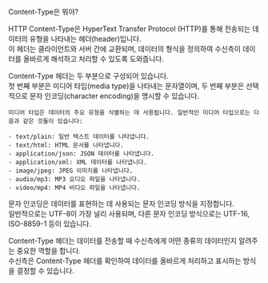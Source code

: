 Content-Type은 뭐야?  

HTTP Content-Type은 HyperText Transfer Protocol (HTTP)를 통해 전송되는 데이터의 유형을 나타내는 헤더(header)입니다.   
이 헤더는 클라이언트와 서버 간에 교환되며, 데이터의 형식을 정의하여 수신측이 데이터를 올바르게 해석하고 처리할 수 있도록 도와줍니다.  

Content-Type 헤더는 두 부분으로 구성되어 있습니다.   
첫 번째 부분은 미디어 타입(media type)을 나타내는 문자열이며, 두 번째 부분은 선택적으로 문자 인코딩(character encoding)을 명시할 수 있습니다.  

```text
미디어 타입은 데이터의 주요 유형을 식별하는 데 사용됩니다. 일반적인 미디어 타입으로는 다음과 같은 것들이 있습니다:

- text/plain: 일반 텍스트 데이터를 나타냅니다.
- text/html: HTML 문서를 나타냅니다.
- application/json: JSON 데이터를 나타냅니다.
- application/xml: XML 데이터를 나타냅니다.
- image/jpeg: JPEG 이미지를 나타냅니다.
- audio/mp3: MP3 오디오 파일을 나타냅니다.
- video/mp4: MP4 비디오 파일을 나타냅니다.
```

문자 인코딩은 데이터를 표현하는 데 사용되는 문자 인코딩 방식을 지정합니다.   
일반적으로는 UTF-8이 가장 널리 사용되며, 다른 문자 인코딩 방식으로는 UTF-16, ISO-8859-1 등이 있습니다.  

Content-Type 헤더는 데이터를 전송할 때 수신측에게 어떤 종류의 데이터인지 알려주는 중요한 역할을 합니다.   
수신측은 Content-Type 헤더를 확인하여 데이터를 올바르게 처리하고 표시하는 방식을 결정할 수 있습니다.  